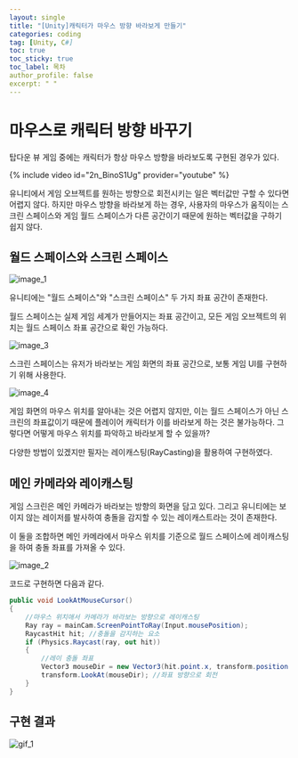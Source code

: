 ```yaml
---
layout: single
title: "[Unity]캐릭터가 마우스 방향 바라보게 만들기"
categories: coding
tag: [Unity, C#]
toc: true
toc_sticky: true
toc_label: 목차
author_profile: false
excerpt: " "
---
```


# 마우스로 캐릭터 방향 바꾸기

탑다운 뷰 게임 중에는 캐릭터가 항상 마우스 방향을 바라보도록 구현된 경우가 있다.

{% include video id="2n_BinoS1Ug" provider="youtube" %}

유니티에서 게임 오브젝트를 원하는 방향으로 회전시키는 일은 벡터값만 구할 수 있다면 어렵지 않다.
하지만 마우스 방향을 바라보게 하는 경우, 사용자의 마우스가 움직이는 스크린 스페이스와
게임 월드 스페이스가 다른 공간이기 때문에 원하는 벡터값을 구하기 쉽지 않다.

## 월드 스페이스와 스크린 스페이스

![image_1]({{site.url}}/images/2025-03-14-lookmouse/ScreenWorldSpace.png)

유니티에는 "월드 스페이스"와 "스크린 스페이스" 두 가지 좌표 공간이 존재한다.

월드 스페이스는 실제 게임 세계가 만들어지는 좌표 공간이고, 모든 게임 오브젝트의 위치는 월드 스페이스
좌표 공간으로 확인 가능하다.

![image_3]({{site.url}}/images/2025-03-14-lookmouse/image_3.png)

스크린 스페이스는 유저가 바라보는 게임 화면의 좌표 공간으로, 보통 게임 UI를 구현하기 위해 사용한다.

![image_4]({{site.url}}/images/2025-03-14-lookmouse/image_4.png)

게임 화면의 마우스 위치를 알아내는 것은 어렵지 않지만, 이는 월드 스페이스가 아닌 스크린의 좌표값이기 때문에
플레이어 캐릭터가 이를 바라보게 하는 것은 불가능하다. 그렇다면 어떻게 마우스 위치를 파악하고 바라보게 할 수 있을까?

다양한 방법이 있겠지만 필자는 레이캐스팅(RayCasting)을 활용하여 구현하였다.

## 메인 카메라와 레이캐스팅

게임 스크린은 메인 카메라가 바라보는 방향의 화면을 담고 있다. 그리고 유니티에는 보이지 않는 레이저를 발사하여 충돌을 감지할 수 있는 레이캐스트라는 것이 존재한다.

이 둘을 조합하면 메인 카메라에서 마우스 위치를 기준으로 월드 스페이스에 레이캐스팅을 하여 충돌 좌표를 가져올 수 있다.

![image_2]({{site.url}}/images/2025-03-14-lookmouse/ScreenWorldSpace2.png)

코드로 구현하면 다음과 같다.

```c#
public void LookAtMouseCursor()
{
    //마우스 위치애서 카메라가 바라보는 방향으로 레이캐스팅
    Ray ray = mainCam.ScreenPointToRay(Input.mousePosition);
    RaycastHit hit; //충돌을 감지하는 요소
    if (Physics.Raycast(ray, out hit))
    {
        //레이 충돌 좌표
        Vector3 mouseDir = new Vector3(hit.point.x, transform.position.y, hit.point.z);
        transform.LookAt(mouseDir); //좌표 방향으로 회전
    }
}
```

## 구현 결과

![gif_1]({{site.url}}/images/2025-03-14-lookmouse/result.gif)
